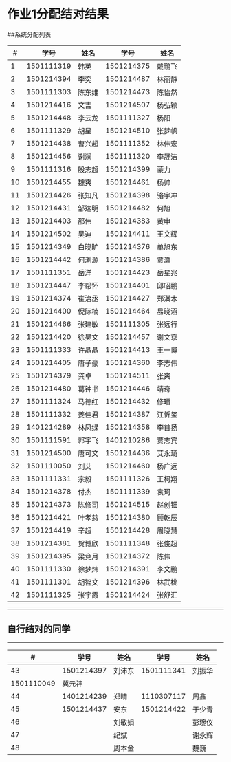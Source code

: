 作业1分配结对结果
===============

##系统分配列表

\# |   学号  |姓名|   学号 | 姓名 
--|---------|----|--------|----
1|1501111319|韩英|1501214375|戴鹏飞
2|1501214394|李奕|1501214487|林丽静
3|1501111303|陈东维|1501214473|陈怡然
4|1501214416|文吉|1501214507|杨弘颖
5|1501214448|李云龙|1501111327|杨阳
6|1501111329|胡星|1501214510|张梦帆
7|1501214438|曹兴超|1501111352|林伟宏
8|1501214456|谢澜|1501111320|李晟洁
9|1501111316|殷志超|1501214399|蒙力
10|1501214455|魏爽|1501214461|杨帅
11|1501214426|张知凡|1501214398|骆宇冲
12|1501214431|邹达明|1501214482|何旭
13|1501214403|邵伟|1501214383|黄申
14|1501214502|吴迪|1501214411|王文辉
15|1501214349|白晓旷|1501214376|单旭东
16|1501214442|何浏源|1501214386|贾灏
17|1501111351|岳洋|1501214423|岳星兆
18|1501214447|李帮怀|1501214401|邱昭鹏
19|1501214374|崔治丞|1501214427|郑淇木
20|1501214400|倪际楠|1501214464|易晓涵
21|1501214466|张建敏|1501111305|张远行
22|1501214420|徐昊文|1501214457|谢文京
23|1501111333|许晶晶|1501214413|王一博
24|1501214405|唐子豪|1501214360|李志伟
25|1501214379|龚卓|1501214511|张爽
26|1501214480|葛钟书|1501214446|靖奇
27|1501111324|马德红|1501214432|修瑨
28|1501111332|姜佳君|1501214387|江忻玺
29|1401214289|林凤绿|1501214358|李首扬
30|1501111591|郭宇飞|1401210286|贾志宾
31|1501214500|唐可文|1501214436|艾永琦
32|1501110050|刘艾|1501214460|杨广远
33|1501111331|宗毅|1501111326|王柯翔
34|1501214378|付杰|1501111339|袁珂
35|1501214373|陈修司|1501214515|赵创钿
36|1501214421|叶孝慈|1501214380|顾乾辰
37|1501214419|辛超|1501214428|周晓慧
38|1501214381|贺博欣|1501111348|张俊超
39|1501214395|梁竞月|1501214372|陈伟
40|1501111330|徐梦炜|1501214391|李文鹏
41|1501111301|胡智文|1501214396|林武桃
42|1501111325|张宇霞|1501214424|张舒汇

----

## 自行结对的同学

----
    
\#|  学号 | 姓名 | 学号| 姓名 
--|---------|----|--------|----
43 |  1501214397 | 刘沛东|  1501111341 | 刘振华
 | 1501110049 | 冀元祎 | |
44 |  1401214239 | 郑晴 | 1110307117 | 周鑫 
45 |  1501214437 | 安东 | 1501214422 | 于少青
46 |  | 刘敏娟 | | 彭琬仪
47 |  | 纪斌 | | 谢永辉
48 |  | 周本金 | | 魏巍
